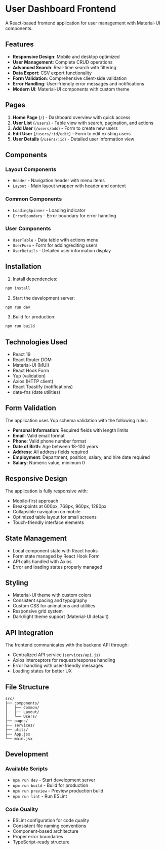 # User Dashboard Frontend

A React-based frontend application for user management with Material-UI components.

## Features

- **Responsive Design**: Mobile and desktop optimized
- **User Management**: Complete CRUD operations
- **Advanced Search**: Real-time search with filtering
- **Data Export**: CSV export functionality
- **Form Validation**: Comprehensive client-side validation
- **Error Handling**: User-friendly error messages and notifications
- **Modern UI**: Material-UI components with custom theme

## Pages

1. **Home Page** (`/`) - Dashboard overview with quick access
2. **User List** (`/users`) - Table view with search, pagination, and actions
3. **Add User** (`/users/add`) - Form to create new users
4. **Edit User** (`/users/:id/edit`) - Form to edit existing users
5. **User Details** (`/users/:id`) - Detailed user information view

## Components

### Layout Components
- `Header` - Navigation header with menu items
- `Layout` - Main layout wrapper with header and content

### Common Components
- `LoadingSpinner` - Loading indicator
- `ErrorBoundary` - Error boundary for error handling

### User Components
- `UserTable` - Data table with actions menu
- `UserForm` - Form for adding/editing users
- `UserDetails` - Detailed user information display

## Installation

1. Install dependencies:
```bash
npm install
```

2. Start the development server:
```bash
npm run dev
```

3. Build for production:
```bash
npm run build
```

## Technologies Used

- React 19
- React Router DOM
- Material-UI (MUI)
- React Hook Form
- Yup (validation)
- Axios (HTTP client)
- React Toastify (notifications)
- date-fns (date utilities)

## Form Validation

The application uses Yup schema validation with the following rules:

- **Personal Information**: Required fields with length limits
- **Email**: Valid email format
- **Phone**: Valid phone number format
- **Date of Birth**: Age between 18-100 years
- **Address**: All address fields required
- **Employment**: Department, position, salary, and hire date required
- **Salary**: Numeric value, minimum 0

## Responsive Design

The application is fully responsive with:
- Mobile-first approach
- Breakpoints at 600px, 768px, 960px, 1280px
- Collapsible navigation on mobile
- Optimized table layout for small screens
- Touch-friendly interface elements

## State Management

- Local component state with React hooks
- Form state managed by React Hook Form
- API calls handled with Axios
- Error and loading states properly managed

## Styling

- Material-UI theme with custom colors
- Consistent spacing and typography
- Custom CSS for animations and utilities
- Responsive grid system
- Dark/light theme support (Material-UI default)

## API Integration

The frontend communicates with the backend API through:
- Centralized API service (`services/api.js`)
- Axios interceptors for request/response handling
- Error handling with user-friendly messages
- Loading states for better UX

## File Structure

```
src/
├── components/
│   ├── Common/
│   ├── Layout/
│   └── Users/
├── pages/
├── services/
├── utils/
├── App.jsx
└── main.jsx
```

## Development

### Available Scripts
- `npm run dev` - Start development server
- `npm run build` - Build for production
- `npm run preview` - Preview production build
- `npm run lint` - Run ESLint

### Code Quality
- ESLint configuration for code quality
- Consistent file naming conventions
- Component-based architecture
- Proper error boundaries
- TypeScript-ready structure